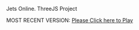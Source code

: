 Jets Online. ThreeJS Project

MOST RECENT VERSION: [Please Click here to Play](https://rawcdn.githack.com/alperenbutun/jets-online/e14d4a5/index.html)
